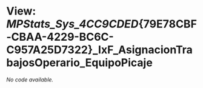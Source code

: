 # View: _MPStats_Sys_4CC9CDED_{79E78CBF-CBAA-4229-BC6C-C957A25D7322}_IxF_AsignacionTrabajosOperario_EquipoPicaje

*No code available.*

